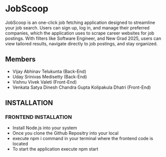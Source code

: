 
# JobScoop

JobScoop is an one-click job fetching application designed to streamline your job search. Users can sign up, log in, and manage their preferred companies, which the application uses to scrape career websites for job postings. With filters like Software Engineer, and New Grad 2025, users can view tailored results, navigate directly to job postings, and stay organized.



## Members

- Vijay Abhinav Telukunta (Back-End)
- Uday Srinivas Medisetty (Back-End)
- Vishnu Vivek Valeti (Front-End)
- Venkata Satya Dinesh Chandra Gupta Kolipakula Dhatri (Front-End)

## INSTALLATION

### **FRONTEND INSTALLATION**
- Install Node.js into your system
- Once you clone the Github Repositry into your local
- execute npm i command in your terminal where the frontend code is located
- To start the application execute npm start
